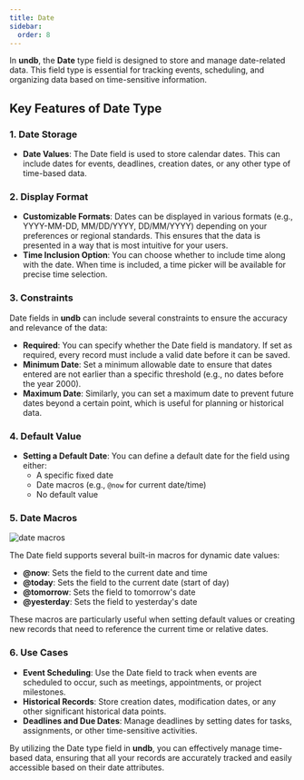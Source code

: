 ```yaml
---
title: Date
sidebar:
  order: 8
---
```


In **undb**, the **Date** type field is designed to store and manage date-related data. This field type is essential for tracking events, scheduling, and organizing data based on time-sensitive information.

## Key Features of Date Type

### 1. Date Storage

- **Date Values**: The Date field is used to store calendar dates. This can include dates for events, deadlines, creation dates, or any other type of time-based data.

### 2. Display Format

- **Customizable Formats**: Dates can be displayed in various formats (e.g., YYYY-MM-DD, MM/DD/YYYY, DD/MM/YYYY) depending on your preferences or regional standards. This ensures that the data is presented in a way that is most intuitive for your users.
- **Time Inclusion Option**: You can choose whether to include time along with the date. When time is included, a time picker will be available for precise time selection.

### 3. Constraints

Date fields in **undb** can include several constraints to ensure the accuracy and relevance of the data:

- **Required**: You can specify whether the Date field is mandatory. If set as required, every record must include a valid date before it can be saved.
- **Minimum Date**: Set a minimum allowable date to ensure that dates entered are not earlier than a specific threshold (e.g., no dates before the year 2000).
- **Maximum Date**: Similarly, you can set a maximum date to prevent future dates beyond a certain point, which is useful for planning or historical data.

### 4. Default Value

- **Setting a Default Date**: You can define a default date for the field using either:
  - A specific fixed date
  - Date macros (e.g., `@now` for current date/time)
  - No default value

### 5. Date Macros

<img src="/imgs/field/date/date-macros.png" alt="date macros" />

The Date field supports several built-in macros for dynamic date values:

- **@now**: Sets the field to the current date and time
- **@today**: Sets the field to the current date (start of day)
- **@tomorrow**: Sets the field to tomorrow's date
- **@yesterday**: Sets the field to yesterday's date

These macros are particularly useful when setting default values or creating new records that need to reference the current time or relative dates.

### 6. Use Cases

- **Event Scheduling**: Use the Date field to track when events are scheduled to occur, such as meetings, appointments, or project milestones.
- **Historical Records**: Store creation dates, modification dates, or any other significant historical data points.
- **Deadlines and Due Dates**: Manage deadlines by setting dates for tasks, assignments, or other time-sensitive activities.

By utilizing the Date type field in **undb**, you can effectively manage time-based data, ensuring that all your records are accurately tracked and easily accessible based on their date attributes.
